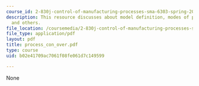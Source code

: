 ```yaml
---
course_id: 2-830j-control-of-manufacturing-processes-sma-6303-spring-2008
description: This resource discusses about model definition, modes of process control
  and others.
file_location: /coursemedia/2-830j-control-of-manufacturing-processes-sma-6303-spring-2008/b02e41709ac7061f08fe061d7c149599_process_con_over.pdf
file_type: application/pdf
layout: pdf
title: process_con_over.pdf
type: course
uid: b02e41709ac7061f08fe061d7c149599

---
```

None